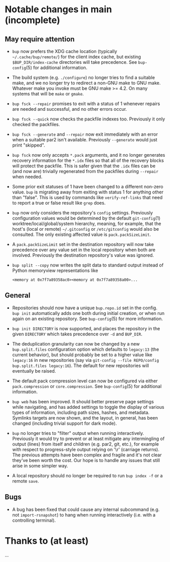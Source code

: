 Notable changes in main (incomplete)
====================================

May require attention
---------------------

* `bup` now prefers the XDG cache location (typically
  `~/.cache/bup/remote/`) for the client index cache, but existing
  `$BUP_DIR/index-cache` directories will take precedence.  See
  `bup-config`(5) for additional information.

* The build system (e.g. `./configure`) no longer tries to find a
  suitable make, and we no longer try to redirect a non-GNU make to
  GNU make.  Whatever make you invoke must be GNU make >= 4.2.  On
  many systems that will be `make` or `gmake`.

* `bup fsck --repair` promises to exit with a status of 1 whenever
  repairs are needed and successful, and no other errors occur.

* `bup fsck --quick` now checks the packfile indexes too.  Previously
  it only checked the packfiles.

* `bup fsck --generate` and `--repair` now exit immediately with an
  error when a suitable par2 isn't available.  Previously `--generate`
  would just print "skipped".

* `bup fsck` now only accepts `*.pack` arguments, and it no longer
  generates recovery information for the `*.idx` files so that all of
  the recovery blocks will protect the packfile.  This is safer given
  that the `.idx` files can be (and now are) trivially regenerated
  from the packfiles during `--repair` when needed.

* Some prior exit statuses of 1 have been changed to a different
  non-zero value.  `bup` is migrating away from exiting with status 1
  for anything other than "false".  This is used by commands like
  `verify-ref-links` that need to report a true or false result like
  `grep` does.

* `bup` now only considers the repository's `config` settings.
  Previously configuration values would be determined by the default
  `git-config`(1) worktree/local/global/system hierarchy, meaning, for
  example, that the host's (local or remote) `~/.gitconfig` or
  `/etc/gitconfig` would also be consulted.  The only existing
  affected value is `pack.packSizeLimit`.

* A `pack.packSizeLimit` set in the destination repository will now
  take precedence over any value set in the local repository when both
  are involved.  Previously the destination repository's value was
  ignored.

* `bup split --copy` now writes the split data to standard output
  instead of Python memoryview representations like

      <memory at 0x7f7a89358ac0><memory at 0x7f7a89358a00>...

General
-------

* Repositories should now have a unique `bup.repo.id` set in the
  config. `bup init` automatically adds one both during initial
  creation, or when run again on an existing repository. See
  `bup-config`(5) for more information.

* `bup init DIRECTORY` is now supported, and places the repository in
  the given `DIRECTORY` which takes precedence over `-d` and
  `BUP_DIR`.

* The deduplication granularity can now be changed by a new
  `bup.split.files` configuration option which defaults to `legacy:13`
  (the current behavior), but should probably be set to a higher value
  like `legacy:16` in new repositories (say via `git-config --file
  REPO/config bup.split.files legacy:16`).
  The default for new repositories will eventually be raised.

* The default pack compression level can now be configured via either
  `pack.compression` or `core.compression`.  See `bup-config`(5) for
  additional information.

* `bup web` has been improved.  It should better preserve page
  settings while navigating, and has added settings to toggle the
  display of various types of information, including path sizes,
  hashes, and metadata.  Symlinks targets are now shown, and the
  layout, in general, has been changed (including trivial support for
  dark mode).

* `bup` no longer tries to "filter" output when running
  interactively. Previously it would try to prevent or at least
  mitigate any intermingling of output (lines) from itself and
  children (e.g. par2, git, etc.), for example with respect to
  progress-style output relying on '\r' (carriage returns). The
  previous attempts have been complex and fragile and it's not clear
  they've been worth the cost. Our hope is to handle any issues that
  still arise in some simpler way.

* A local repository should no longer be required to run `bup index
  -f` or a remote `save`.

Bugs
----

* A bug has been fixed that could cause any internal subcommand
  (e.g. not `import-rsnapshot`) to hang when running interactively
  (i.e. with a controlling terminal).

Thanks to (at least)
====================

...
